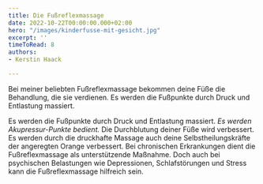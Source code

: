 ```yaml
---
title: Die Fußreflexmassage
date: 2022-10-22T00:00:00.000+02:00
hero: "/images/kinderfusse-mit-gesicht.jpg"
excerpt: ''
timeToRead: 8
authors:
- Kerstin Haack

---
```


Bei meiner beliebten Fußreflexmassage bekommen deine Füße die Behandlung, die sie verdienen. Es werden die Fußpunkte durch Druck und Entlastung massiert.

Es werden die Fußpunkte durch Druck und Entlastung massiert. _Es werden Akupressur-Punkte bedient._ Die Durchblutung deiner Füße wird verbessert. Es werden durch die druckhafte Massage auch deine Selbstheilungskräfte der angeregten Orange verbessert. Bei chronischen Erkrankungen dient die Fußreflexmassage als unterstützende Maßnahme. Doch auch bei psychischen Belastungen wie Depressionen, Schlafstörungen und Stress kann die Fußreflexmassage hilfreich sein.